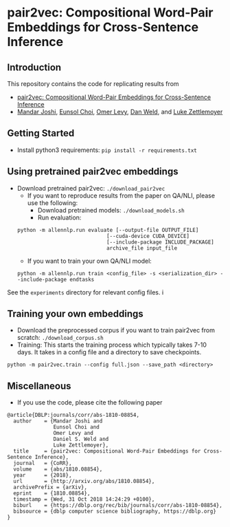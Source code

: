 # pair2vec: Compositional Word-Pair Embeddings for Cross-Sentence Inference
## Introduction
This repository contains the code for replicating results from

* [pair2vec: Compositional Word-Pair Embeddings for Cross-Sentence Inference](https://arxiv.org/abs/1810.08854)
* [Mandar Joshi](https://homes.cs.washington.edu/~mandar90/), [Eunsol Choi](https://homes.cs.washington.edu/~eunsol), [Omer Levy](https://levyomer.wordpress.com/), [Dan Weld](https://www.cs.washington.edu/people/faculty/weld), and [Luke Zettlemoyer](https://www.cs.washington.edu/people/faculty/lsz)

## Getting Started
* Install python3 requirements: `pip install -r requirements.txt`

## Using pretrained pair2vec embeddings
* Download pretrained pair2vec: `./download_pair2vec`
    * If you want to reproduce results from the paper on QA/NLI, please use the following:
        * Download pretrained models: `./download_models.sh`
        * Run evaluation:
    ```
    python -m allennlp.run evaluate [--output-file OUTPUT_FILE]
                                 [--cuda-device CUDA_DEVICE]
                                 [--include-package INCLUDE_PACKAGE]
                                 archive_file input_file
    ```
    * If you want to train your own QA/NLI model:
    ```
    python -m allennlp.run train <config_file> -s <serialization_dir> --include-package endtasks
    ```
See the `experiments` directory for relevant config files.
i
## Training your own embeddings
* Download the preprocessed corpus if you want to train pair2vec from scratch: `./download_corpus.sh`
* Training: This starts the training process which typically takes 7-10 days. It takes in a config file and a directory to save checkpoints.
```
python -m pair2vec.train --config full.json --save_path <directory>
```

## Miscellaneous
* If you use the code, please cite the following paper
```
@article{DBLP:journals/corr/abs-1810-08854,
  author    = {Mandar Joshi and
               Eunsol Choi and
               Omer Levy and
               Daniel S. Weld and
               Luke Zettlemoyer},
  title     = {pair2vec: Compositional Word-Pair Embeddings for Cross-Sentence Inference},
  journal   = {CoRR},
  volume    = {abs/1810.08854},
  year      = {2018},
  url       = {http://arxiv.org/abs/1810.08854},
  archivePrefix = {arXiv},
  eprint    = {1810.08854},
  timestamp = {Wed, 31 Oct 2018 14:24:29 +0100},
  biburl    = {https://dblp.org/rec/bib/journals/corr/abs-1810-08854},
  bibsource = {dblp computer science bibliography, https://dblp.org}
}
```
